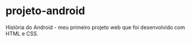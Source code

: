 # projeto-android
História do Android  - meu primeiro projeto web que foi desenvolvido com HTML e CSS.

